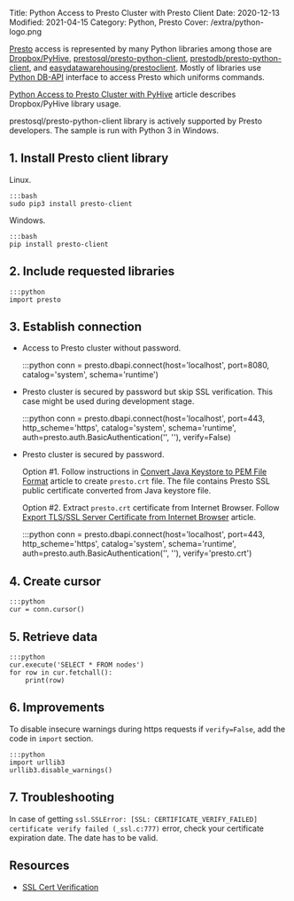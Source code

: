 Title: Python Access to Presto Cluster with Presto Client
Date: 2020-12-13
Modified: 2021-04-15
Category: Python, Presto
Cover: /extra/python-logo.png

[Presto](https://prestosql.io/) access is represented by many Python libraries among those are [Dropbox/PyHive](https://github.com/dropbox/PyHive), [prestosql/presto-python-client](https://github.com/prestosql/presto-python-client), [prestodb/presto-python-client](https://github.com/prestodb/presto-python-client), and [easydatawarehousing/prestoclient](https://github.com/easydatawarehousing/prestoclient). Mostly of libraries use [Python DB-API](https://www.python.org/dev/peps/pep-0249/) interface to access Presto which uniforms commands.

[Python Access to Presto Cluster with PyHive]({filename}/articles/python-access-presto-cluster.md) article describes Dropbox/PyHive library usage.

prestosql/presto-python-client library is actively supported by Presto developers. The sample is run with Python 3 in Windows.

## 1. Install Presto client library

Linux.

    :::bash
    sudo pip3 install presto-client

Windows.

    :::bash
    pip install presto-client

## 2. Include requested libraries

    :::python
    import presto

## 3. Establish connection

   * Access to Presto cluster without password.

        :::python
        conn = presto.dbapi.connect(host='localhost',
                                    port=8080,
                                    catalog='system',
                                    schema='runtime')

   * Presto cluster is secured by password but skip SSL verification. This case might be used during development stage.

        :::python
        conn = presto.dbapi.connect(host='localhost',
                                    port=443,
                                    http_scheme='https',
                                    catalog='system',
                                    schema='runtime',
                                    auth=presto.auth.BasicAuthentication('<user name>', '<password>'),
                                    verify=False)

   * Presto cluster is secured by password.
      
      Option #1. Follow instructions in [Convert Java Keystore to PEM File Format]({filename}/articles/convert-java-keystore-pem-file-format.md) article to create `presto.crt` file. The file contains Presto SSL public certificate converted from Java keystore file.

      Option #2. Extract `presto.crt` certificate from Internet Browser. Follow [Export TLS/SSL Server Certificate from Internet Browser]({filename}/articles/export-tls-ssl-server-certificate-from-internet-browser.md) article.

        :::python
        conn = presto.dbapi.connect(host='localhost',
                                    port=443,
                                    http_scheme='https',
                                    catalog='system',
                                    schema='runtime',
                                    auth=presto.auth.BasicAuthentication('<user name>', '<password>'),
                                    verify='presto.crt')


## 4. Create cursor

    :::python
    cur = conn.cursor()


## 5. Retrieve data

    :::python
    cur.execute('SELECT * FROM nodes')
    for row in cur.fetchall():
        print(row)

## 6. Improvements

To disable insecure warnings during https requests if `verify=False`, add the code in `import` section.

    :::python
    import urllib3
    urllib3.disable_warnings()

## 7. Troubleshooting

In case of getting `ssl.SSLError: [SSL: CERTIFICATE_VERIFY_FAILED] certificate verify failed (_ssl.c:777)` error, check your certificate expiration date. The date has to be valid.

## Resources
* [SSL Cert Verification](https://2.python-requests.org/en/master/user/advanced/#ssl-cert-verification)
